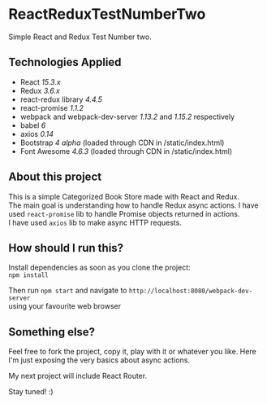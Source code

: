 # ReactReduxTestNumberTwo

Simple React and Redux Test Number two.

## Technologies Applied
* React *15.3.x*
* Redux *3.6.x*
* react-redux library *4.4.5*
* react-promise *1.1.2*  
* webpack and webpack-dev-server *1.13.2* and *1.15.2* respectively
* babel *6*
* axios *0.14*
* Bootstrap *4 alpha* (loaded through CDN in /static/index.html)
* Font Awesome *4.6.3* (loaded through CDN in /static/index.html)

## About this project
This is a simple Categorized Book Store made with React and Redux.  
The main goal is understanding how to handle Redux async actions.
I have used `react-promise` lib to handle Promise objects returned in actions.  
I have used `axios` lib to make async HTTP requests.

## How should I run this?
Install dependencies as soon as you clone the project:  
`npm install`

Then run `npm start` and navigate to `http://localhost:8080/webpack-dev-server`  
using your favourite web browser


## Something else?

Feel free to fork the project, copy it, play with it or whatever you like.
Here I'm just exposing the very basics about async actions.

My next project will include React Router.

Stay tuned! :)
